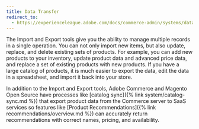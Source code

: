 ```yaml
---
title: Data Transfer
redirect_to:
  - https://experienceleague.adobe.com/docs/commerce-admin/systems/data-transfer/data-transfer.html
---
```


The Import and Export tools give you the ability to manage multiple records in a single operation. You can not only import new items, but also update, replace, and delete existing sets of products. For example, you can add new products to your inventory, update product data and advanced price data, and replace a set of existing products with new products. If you have a large catalog of products, it is much easier to export the data, edit the data in a spreadsheet, and import it back into your store.

In addition to the Import and Export tools, Adobe Commerce and Magento Open Source have processes like [catalog sync]({% link system/catalog-sync.md %}) that export product data from the Commerce server to SaaS services so features like [Product Recommendations]({% link recommendations/overview.md %}) can accurately return recommendations with correct names, pricing, and availability.
